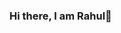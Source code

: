 ### Hi there, I am Rahul👋

<!--
**T90rahul/T90rahul** is a ✨ _special_ ✨ repository because its `README.md` (this file) appears on your GitHub profile.

Here are some ideas to get you started:

- 🔭 I’m currently working on Angular Technology.
- 🌱 I’m currently learning MEAN Stack.
- 👯 I’m looking to collaborate on MEAN stack projects.
- 🥅 Goals: Learn More and Contribute more.
- ⚡ I love to play CSGO, cricket.
- 🏔  I am big time fan of mountains.
-->

